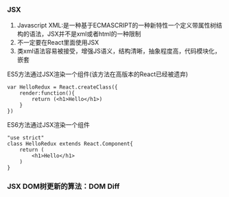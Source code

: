 ### JSX
1. Javascript XML:是一种基于ECMASCRIPT的一种新特性一个定义带属性树结构的语法，JSX并不是xml或者html的一种限制
2. 不一定要在React里面使用JSX
3. 类xml语法容易被接受，增强JS语义，结构清晰，抽象程度高，代码模块化，嵌套


ES5方法通过JSX渲染一个组件(该方法在高版本的React已经被遗弃)
```
var HelloRedux = React.createClass({
    render:function(){
        return (<h1>Hello</h1>)
    }
})
```

ES6方法通过JSX渲染一个组件
```
"use strict"
class HelloRedux extends React.Component{
    return (
        <h1>Hello</h1>
    )
}
```

### JSX DOM树更新的算法：DOM Diff